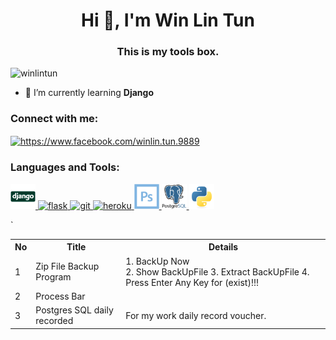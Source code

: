 <h1 align="center">Hi 👋, I'm Win Lin Tun</h1>
<h3 align="center">This is my tools box.</h3>

<p align="left"> <img src="https://komarev.com/ghpvc/?username=winlintun&label=Profile%20views&color=0e75b6&style=flat" alt="winlintun" /> </p>

- 🌱 I’m currently learning **Django**

<h3 align="left">Connect with me:</h3>
<p align="left">
<a href="https://fb.com/https://www.facebook.com/winlin.tun.9889" target="blank"><img align="center" src="https://raw.githubusercontent.com/rahuldkjain/github-profile-readme-generator/master/src/images/icons/Social/facebook.svg" alt="https://www.facebook.com/winlin.tun.9889" height="30" width="40" /></a>
</p>

<h3 align="left">Languages and Tools:</h3>
<p align="left"> <a href="https://www.djangoproject.com/" target="_blank" rel="noreferrer"> <img src="https://raw.githubusercontent.com/devicons/devicon/master/icons/django/django-original.svg" alt="django" width="40" height="40"/> </a> <a href="https://flask.palletsprojects.com/" target="_blank" rel="noreferrer"> <img src="https://www.vectorlogo.zone/logos/pocoo_flask/pocoo_flask-icon.svg" alt="flask" width="40" height="40"/> </a> <a href="https://git-scm.com/" target="_blank" rel="noreferrer"> <img src="https://www.vectorlogo.zone/logos/git-scm/git-scm-icon.svg" alt="git" width="40" height="40"/> </a> <a href="https://heroku.com" target="_blank" rel="noreferrer"> <img src="https://www.vectorlogo.zone/logos/heroku/heroku-icon.svg" alt="heroku" width="40" height="40"/> </a> <a href="https://www.photoshop.com/en" target="_blank" rel="noreferrer"> <img src="https://raw.githubusercontent.com/devicons/devicon/master/icons/photoshop/photoshop-line.svg" alt="photoshop" width="40" height="40"/> </a> <a href="https://www.postgresql.org" target="_blank" rel="noreferrer"> <img src="https://raw.githubusercontent.com/devicons/devicon/master/icons/postgresql/postgresql-original-wordmark.svg" alt="postgresql" width="40" height="40"/> </a> <a href="https://www.python.org" target="_blank" rel="noreferrer"> <img src="https://raw.githubusercontent.com/devicons/devicon/master/icons/python/python-original.svg" alt="python" width="40" height="40"/> </a> </p>



<table>
    <tr>`
        <th>No</th>
        <th>Title</th>
        <th>Details</th>
    </tr>
    <tr>
        <td>1</td>
        <td>
            Zip File Backup Program
        </td>
        <td>         
            1. BackUp Now<br>
            2. Show BackUpFile
            3. Extract BackUpFile
            4. Press Enter Any Key for (exist)!!!
        </td>
    </tr>
    <tr>
        <td>2</td>
        <td>Process Bar</td>
        <td></td>
    </tr>
    <tr>
        <td>3</td>
        <td>Postgres SQL daily recorded</td>
        <td>For my work daily record voucher.</td>
    </tr>

</table>